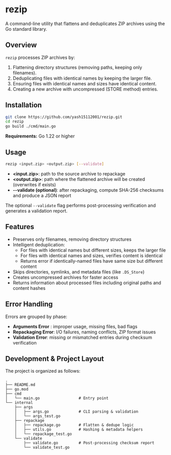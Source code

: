 # rezip

A command-line utility that flattens and deduplicates ZIP archives using the Go standard library.

## Overview

`rezip` processes ZIP archives by:

1. Flattening directory structures (removing paths, keeping only filenames).
2. Deduplicating files with identical names by keeping the larger file.
3. Ensuring files with identical names and sizes have identical content.
4. Creating a new archive with uncompressed (STORE method) entries.

## Installation

```bash
git clone https://github.com/yash15112001/rezip.git
cd rezip
go build ./cmd/main.go
```

**Requirements:** Go 1.22 or higher

## Usage

```bash
rezip <input.zip> <output.zip> [--validate]
```

- **<input.zip>**: path to the source archive to repackage
- **<output.zip>**: path where the flattened archive will be created (overwrites if exists)
- **--validate (optional)**: after repackaging, compute SHA-256 checksums and produce a JSON report

The optional `--validate` flag performs post-processing verification and generates a validation report.

## Features

- Preserves only filenames, removing directory structures
- Intelligent deduplication:
  - For files with identical names but different sizes, keeps the larger file
  - For files with identical names and sizes, verifies content is identical
  - Returns error if identically-named files have same size but different content
- Skips directories, symlinks, and metadata files (like `.DS_Store`)
- Creates uncompressed archives for faster access
- Returns information about processed files including original paths and content hashes

## Error Handling

Errors are grouped by phase:

- **Arguments Error** : improper usage, missing files, bad flags
- **Repackaging Error**: I/O failures, naming conflicts, ZIP format issues
- **Validation Error**: missing or mismatched entries during checksum verification

## Development & Project Layout

The project is organized as follows:

```
.
├── README.md
├── go.mod
├── cmd
│   └── main.go                 # Entry point
└── internal
    ├── args
    │   ├── args.go             # CLI parsing & validation
    │   └── args_test.go
    ├── repackage
    │   ├── repackage.go        # Flatten & dedupe logic
    │   ├── utils.go            # Hashing & metadata helpers
    │   └── repackage_test.go
    └── validate
        ├── validate.go         # Post-processing checksum report
        └── validate_test.go
```
